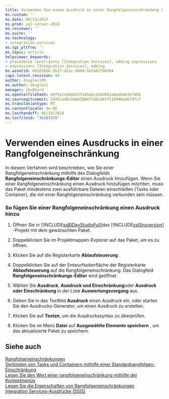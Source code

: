 ```yaml
---
title: Verwenden Sie einen Ausdruck in einer Rangfolgeneinschränkung | Microsoft Docs
ms.custom: ''
ms.date: 06/13/2017
ms.prod: sql-server-2014
ms.reviewer: ''
ms.suite: ''
ms.technology:
- integration-services
ms.tgt_pltfrm: ''
ms.topic: article
helpviewer_keywords:
- precedence constraints [Integration Services], adding expressions
- expressions [Integration Services], adding
ms.assetid: 601038bb-3b17-42ac-b09d-5b3a82fb6564
caps.latest.revision: 44
author: douglaslMS
ms.author: douglasl
manager: jhubbard
ms.openlocfilehash: e9752ccb8a925f144abc256db01a6eab683e7d6b
ms.sourcegitcommit: 5dd5cad0c1bbd308471d6c885f516948ad67dfcf
ms.translationtype: MT
ms.contentlocale: de-DE
ms.lasthandoff: 06/19/2018
ms.locfileid: "36163159"
---
```

# <a name="use-an-expression-in-a-precedence-constraint"></a>Verwenden eines Ausdrucks in einer Rangfolgeneinschränkung
  In diesem Verfahren wird beschrieben, wie Sie einer Rangfolgeneinschränkung mithilfe des Dialogfelds **Rangfolgeneinschränkungs-Editor** einen Ausdruck hinzufügen. Wenn Sie einer Rangfolgeneinschränkung einen Ausdruck hinzufügen möchten, muss das Paket mindestens zwei ausführbare Dateien einschließen (Tasks oder Container), die mit einer Rangfolgeneinschränkung verbunden sein müssen.  
  
### <a name="to-add-an-expression-to-a-precedence-constraint"></a>So fügen Sie einer Rangfolgeneinschränkung einen Ausdruck hinzu  
  
1.  Öffnen Sie in [!INCLUDE[ssBIDevStudioFull](../includes/ssbidevstudiofull-md.md)]das [!INCLUDE[ssISnoversion](../includes/ssisnoversion-md.md)] -Projekt mit dem gewünschten Paket.  
  
2.  Doppelklicken Sie im Projektmappen-Explorer auf das Paket, um es zu öffnen.  
  
3.  Klicken Sie auf die Registerkarte **Ablaufsteuerung** .  
  
4.  Doppelklicken Sie auf der Entwurfsoberfläche der Registerkarte **Ablaufsteuerung** auf die Rangfolgeneinschränkung. Das Dialogfeld **Rangfolgeneinschränkungs-Editor** wird geöffnet.  
  
5.  Wählen Sie **Ausdruck**, **Ausdruck und Einschränkung**oder **Ausdruck oder Einschränkung** in der Liste **Auswertungsvorgang** aus.  
  
6.  Geben Sie in das Textfeld **Ausdruck** einen Ausdruck ein, oder starten Sie den Ausdrucks-Generator, um einen Ausdruck zu erstellen.  
  
7.  Klicken Sie auf **Testen**, um die Ausdruckssyntax zu überprüfen.  
  
8.  Klicken Sie im Menü **Datei** auf **Ausgewählte Elemente speichern** , um das aktualisierte Paket zu speichern.  
  
## <a name="see-also"></a>Siehe auch  
 [Rangfolgeneinschränkungen](control-flow/precedence-constraints.md)   
 [Verbinden von Tasks und Containern mithilfe einer Standardrangfolgen-Einschränkung](../../2014/integration-services/connect-tasks-and-containers-by-using-a-default-precedence-constraint.md)   
 [Legen Sie den Wert einer rangfolgeneinschränkung mithilfe der Kontextmenüs](../../2014/integration-services/set-the-value-of-a-precedence-constraint-by-using-the-shortcut-menu.md)   
 [Legen Sie die Eigenschaften von Rangfolgeneinschränkungen](../../2014/integration-services/set-the-properties-of-a-precedence-constraint.md)   
 [Integration Services-Ausdrücke &#40;SSIS&#41;](expressions/integration-services-ssis-expressions.md)  
  
  